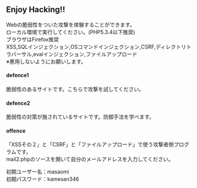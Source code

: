 ## Enjoy Hacking!!
Webの脆弱性をついた攻撃を体験することができます。  
ローカル環境で実行してください。(PHP5.3.4以下推奨)  
ブラウザはFirefox推奨  
XSS,SQLインジェクション,OSコマンドインジェクション,CSRF,ディレクトリトラバーサル,evalインジェクション,ファイルアップロード  
※悪用しないようにお願いします。  
#### defence1
脆弱性のあるサイトです。こちらで攻撃を試してください。  
#### defence2
脆弱性の対策が施されているサイトです。防御手法を学べます。  
#### offence
「XSSその２」と「CSRF」と「ファイルアップロード」で使う攻撃者側プログラムです。  
mail2.phpのソースを開いて自分のメールアドレスを入力してください。  

初期ユーザー名：masaomi  
初期パスワード：kamesan346
